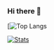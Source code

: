 ### Hi there 👋

[![Top Langs](https://github-readme-stats.vercel.app/api/top-langs/?username=Darren-Lionardo&hide=asp.net&layout=compact&theme=tokyonight&hide_borders=true&langs_count=10&title_color=22a4b3&custom_title=Top%20Languages)

[![Stats](https://github-readme-stats.vercel.app/api?username=Darren-Lionardo&theme=tokyonight&hide_borders=true&custom_title=Darren%27s%20GitHub%20Stats&title_color=22a4b3&count_private=true&show_icons=true)](https://github.com/Darren-Lionardo)

